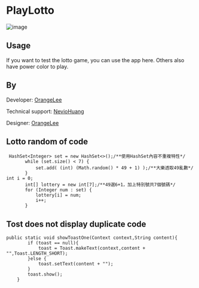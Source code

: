 # PlayLotto
![image](https://github.com/orangelee88/PlayLotto/blob/master/Play_Lotto.gif)
## Usage
If you want to test the lotto game, you can use the app here. Others also have power color to play.

## By
Developer:  [OrangeLee](https://github.com/orangelee88)

Technical support: [NevioHuang](https://github.com/Ramphastos)


Designer: [OrangeLee](https://github.com/orangelee88)

## Lotto random of code
 ```Android
  HashSet<Integer> set = new HashSet<>();/**使用HashSet內容不重複特性*/
        while (set.size() < 7) {
            set.add( (int) (Math.random() * 49 + 1) );/**大樂透取49亂數*/
        }
int i = 0;
        int[] lottery = new int[7];/**49選6+1，加上特別號共7個號碼*/
        for (Integer num : set) {
            lottery[i] = num;
            i++;
        }
```
## Tost does not display duplicate code
```Android
public static void showToastOne(Context context,String content){
        if (toast == null){
            toast = Toast.makeText(context,content + "",Toast.LENGTH_SHORT);
        }else {
            toast.setText(content + "");
        }
        toast.show();
    }
```
